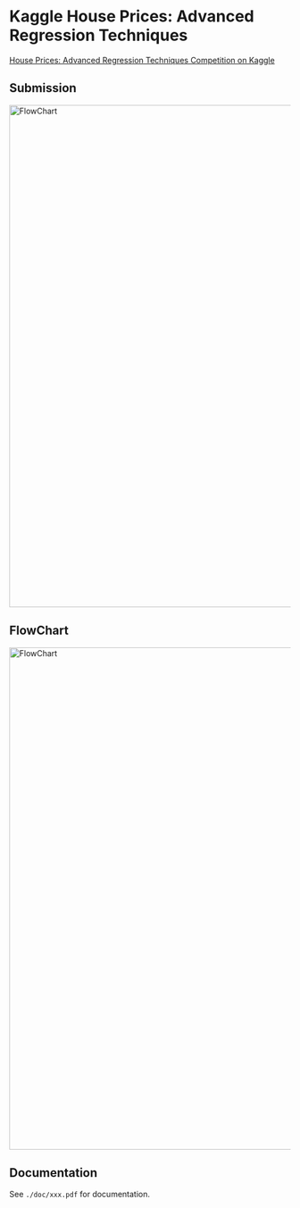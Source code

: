 # Kaggle House Prices: Advanced Regression Techniques
[House Prices: Advanced Regression Techniques
Competition on Kaggle](https://www.kaggle.com/c/house-prices-advanced-regression-techniques)

## Submission

<img src=“./doc/fig/score_with_different_approaches,png” alt="FlowChart" align="center" width="900px"/>


## FlowChart

<img src=“./doc/fig/flowchart.pdf” alt="FlowChart" align="center" width="900px"/>

## Documentation

See `./doc/xxx.pdf` for documentation.